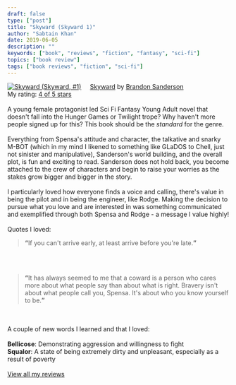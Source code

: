 ```yaml
---
draft: false
type: ["post"]
title: "Skyward (Skyward 1)"
author: "Sabtain Khan"
date: 2019-06-05
description: ""
keywords: ["book", "reviews", "fiction", "fantasy", "sci-fi"]
topics: ["book review"]
tags: ["book reviews", "fiction", "sci-fi"]
---
```


<a href="https://www.goodreads.com/book/show/39348113-skyward" style="float: left; padding-right: 20px"><img border="0" alt="Skyward (Skyward, #1)" src="https://i.gr-assets.com/images/S/compressed.photo.goodreads.com/books/1531845310l/39348113._SX98_.jpg" /></a><a href="https://www.goodreads.com/book/show/39348113-skyward">Skyward</a> by <a href="https://www.goodreads.com/author/show/38550.Brandon_Sanderson">Brandon Sanderson</a><br/>
My rating: <a href="https://www.goodreads.com/review/show/2792479360">4 of 5 stars</a><br /><br />
A young female protagonist led Sci Fi Fantasy Young Adult novel that doesn't fall into the Hunger Games or Twilight trope? Why haven't more people signed up for this? This book should be the <i>standard</i> for the genre. <br /><br />Everything from Spensa's attitude and character, the talkative and snarky M-BOT (which in my mind I likened to something like GLaDOS to Chell, just not sinister and manipulative), Sanderson's world building, and the overall plot, is fun and exciting to read. Sanderson does not hold back, you become attached to the crew of characters and begin to raise your worries as the stakes grow bigger and bigger in the story.<br /><br />I particularly loved how everyone finds a voice and calling, there's value in being the pilot and in being the engineer, like Rodge. Making the decision to pursue what you love and are interested in was something communicated and exemplified through both Spensa and Rodge - a message I value highly!<br /><br />Quotes I loved:<br /><blockquote> <b>“</b>If you can't arrive early, at least arrive before you're late.<b>”</b></blockquote><br /><br /><blockquote> <b>“</b>It has always seemed to me that a coward is a person who cares more about what people say than about what is right. Bravery isn't about what people call you, Spensa. It's about who you know yourself to be.<b>”</b> </blockquote><br /><br />A couple of new words I learned and that I loved:<br /><br /><b>Bellicose</b>: Demonstrating aggression and willingness to fight<br /><b>Squalor</b>: A state of being extremely dirty and unpleasant, especially as a result of poverty
<br/><br/>
<a href="https://www.goodreads.com/review/list/19015356-sabtain-khan">View all my reviews</a>
